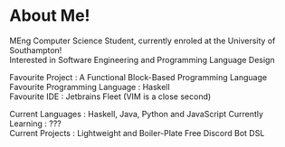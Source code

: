 # About Me!

MEng Computer Science Student, currently enroled at the University of Southampton! <br>
Interested in Software Engineering and Programming Language Design

Favourite Project : A Functional Block-Based Programming Language <br>
Favourite Programming Language : Haskell <br>
Favourite IDE : Jetbrains Fleet (VIM is a close second) <br>

Current Languages : Haskell, Java, Python and JavaScript
Currently Learning : ??? <br>
Current Projects : Lightweight and Boiler-Plate Free Discord Bot DSL
